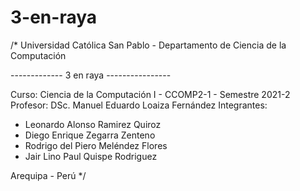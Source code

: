 # 3-en-raya
/*
Universidad Católica San Pablo - Departamento de Ciencia de la Computación

------------- 3 en raya ----------------

Curso: Ciencia de la Computación I - CCOMP2-1 - Semestre 2021-2
Profesor: DSc. Manuel Eduardo Loaiza Fernández
Integrantes: 
- Leonardo Alonso Ramirez Quiroz
- Diego Enrique Zegarra Zenteno
- Rodrigo del Piero Meléndez Flores
- Jair Lino Paul Quispe Rodriguez

Arequipa - Perú
*/
